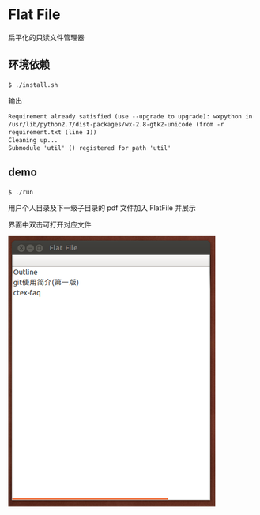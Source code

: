 Flat File
=========

扁平化的只读文件管理器

环境依赖
--------

`$ ./install.sh`

输出

```
Requirement already satisfied (use --upgrade to upgrade): wxpython in /usr/lib/python2.7/dist-packages/wx-2.8-gtk2-unicode (from -r requirement.txt (line 1))
Cleaning up...
Submodule 'util' () registered for path 'util'
```

demo
----

`$ ./run`

用户个人目录及下一级子目录的 pdf 文件加入 FlatFile 并展示

界面中双击可打开对应文件

![界面](doc/home.png)
